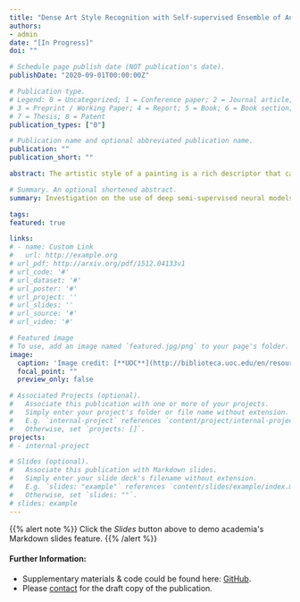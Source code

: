 ```yaml
---
title: "Dense Art Style Recognition with Self-supervised Ensemble of Auto-Encoding Transformations [In Progress]"
authors:
- admin
date: "[In Progress]"
doi: ""

# Schedule page publish date (NOT publication's date).
publishDate: "2020-09-01T00:00:00Z"

# Publication type.
# Legend: 0 = Uncategorized; 1 = Conference paper; 2 = Journal article;
# 3 = Preprint / Working Paper; 4 = Report; 5 = Book; 6 = Book section;
# 7 = Thesis; 8 = Patent
publication_types: ["0"]

# Publication name and optional abbreviated publication name.
publication: ""
publication_short: ""

abstract: The artistic style of a painting is a rich descriptor that catches both visual and chronicled data about artistic creation. Accurately distinguishing the artistic style of paintings is significant for indexing large artistic databases. Artistic feature classification has received little to no attention in computer vision research. In this paper, we investigate the use of self-supervised learning methods to solve the problem of recognizing complex artistic styles and outperforming existing state-of-the-art approaches by achieving an overall accuracy gain of 20% on a highly class imbalanced WikiArt dataset consisting of 27 classes.

# Summary. An optional shortened abstract.
summary: Investigation on the use of deep semi-supervised neural models to extract dense features in complex & ambiguous images spanning across 27 unique artistic styles. Self-supervision enforced to resolve class imbalance of WikiArt dataset.

tags:
featured: true

links:
# - name: Custom Link
#   url: http://example.org
# url_pdf: http://arxiv.org/pdf/1512.04133v1
# url_code: '#'
# url_dataset: '#'
# url_poster: '#'
# url_project: ''
# url_slides: ''
# url_source: '#'
# url_video: '#'

# Featured image
# To use, add an image named `featured.jpg/png` to your page's folder. 
image:
  caption: 'Image credit: [**UOC**](http://biblioteca.uoc.edu/en/resources/resource/wikiart)'
  focal_point: ""
  preview_only: false

# Associated Projects (optional).
#   Associate this publication with one or more of your projects.
#   Simply enter your project's folder or file name without extension.
#   E.g. `internal-project` references `content/project/internal-project/index.md`.
#   Otherwise, set `projects: []`.
projects:
# - internal-project

# Slides (optional).
#   Associate this publication with Markdown slides.
#   Simply enter your slide deck's filename without extension.
#   E.g. `slides: "example"` references `content/slides/example/index.md`.
#   Otherwise, set `slides: ""`.
# slides: example
---
```


{{% alert note %}}
Click the *Slides* button above to demo academia's Markdown slides feature.
{{% /alert %}}

#### Further Information:
* Supplementary materials & code could be found here: [GitHub](https://github.com/akshayjoshii/Deep_Self-Supervised_Art_Style_Recognition).
* Please [contact](mailto:akshayjoshi56@gmail.com) for the draft copy of the publication.
